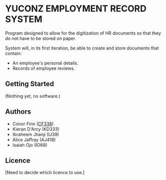 # YUCONZ EMPLOYMENT RECORD SYSTEM
Program designed to allow for the digitization of HR documents 
so that they do not have to be stored on paper.

System will, in its first iteration, be able to create and 
store documents that contain:
* An employee's personal details.
* Records of employee reviews. 

## Getting Started
 (Nothing yet, no software.)
## Authors
* Conor Finn ([CF338](mailto:cf338@kent.ac.uk))
* Kieran D'Arcy (KD333)
* Ibraheem Jhanji (IJ39)
* Alice Jaffray (AJ418)
* Isaiah Ojo (IO68)

## Licence
 [Need to decide which licence to use.]
